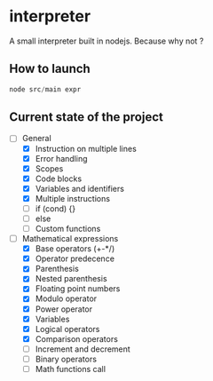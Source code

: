 interpreter
===========

A small interpreter built in nodejs.
Because why not ?

## How to launch

```js
node src/main expr
```

## Current state of the project

 - [ ] General
   - [x] Instruction on multiple lines
   - [x] Error handling
   - [x] Scopes
   - [x] Code blocks
   - [x] Variables and identifiers
   - [x] Multiple instructions
   - [ ] if (cond) {}
   - [ ] else
   - [ ] Custom functions

 - [ ] Mathematical expressions
   - [x] Base operators (+-*/)
   - [x] Operator predecence
   - [x] Parenthesis
   - [x] Nested parenthesis
   - [x] Floating point numbers
   - [x] Modulo operator
   - [x] Power operator
   - [x] Variables
   - [x] Logical operators
   - [x] Comparison operators
   - [ ] Increment and decrement
   - [ ] Binary operators
   - [ ] Math functions call
